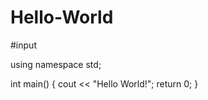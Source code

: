 # Hello-World
#input <iostream>

using namespace std;

int main() {
    cout << "Hello World!";
    return 0;
}